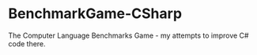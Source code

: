 # BenchmarkGame-CSharp

The Computer Language Benchmarks Game - my attempts to improve C# code there.
